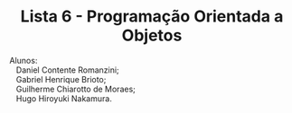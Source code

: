 <h1 align = "center">Lista 6 - Programação Orientada a Objetos </h1>

<body>
  <p>
      Alunos: <br>
      &nbsp&nbsp Daniel Contente Romanzini;<br>
      &nbsp&nbsp Gabriel Henrique Brioto;<br>
      &nbsp&nbsp Guilherme Chiarotto de Moraes;<br>
      &nbsp&nbsp Hugo Hiroyuki Nakamura.<br>
  </p>
  
</body>
